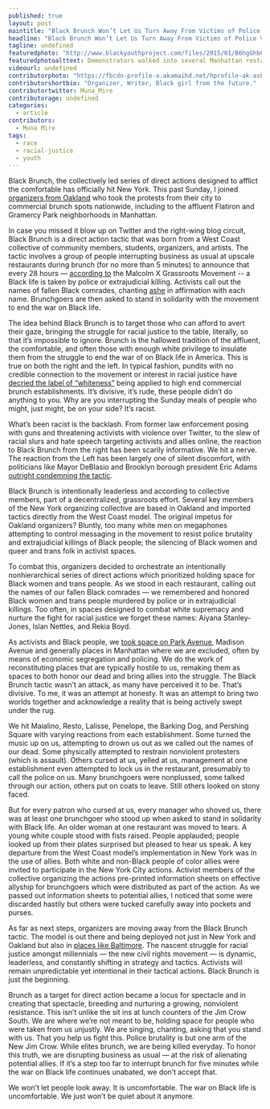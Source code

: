 ```yaml
---
published: true
layout: post
maintitle: "Black Brunch Won’t Let Us Turn Away From Victims of Police Violence  - {Young}ist"
headline: "Black Brunch Won’t Let Us Turn Away From Victims of Police Violence"
tagline: undefined
featuredphoto: "http://www.blackyouthproject.com/files/2015/01/B6hgGhbCMAIKBjS.jpg"
featuredphotoalttext: Demonstrators walked into several Manhattan restaurants to bring attention to police violence
videourl: undefined
contributorphoto: "https://fbcdn-profile-a.akamaihd.net/hprofile-ak-ash3/c0.0.180.180/s160x160/1424264_10151984679891726_511706797_a.jpg"
contributorshortbio: "Organizer, Writer, Black girl from the future."
contributortwitter: Muna_Mire
contributorage: undefined
categories: 
  - article
contributors: 
  - Muna Mire
tags: 
  - race
  - racial-justice
  - youth
---
```

Black Brunch, the collectively led series of direct actions designed to afflict the comfortable has officially hit New York. This past Sunday, I joined [organizers from Oakland](http://ww2.kqed.org/news/2014/12/10/black-brunch-organizers-put-protest-on-the-menu) who took the protests from their city to commercial brunch spots nationwide, including to the affluent Flatiron and Gramercy Park neighborhoods in Manhattan. 

In case you missed it blow up on Twitter and the right-wing blog circuit, Black Brunch is a direct action tactic that was born from a West Coast collective of community members, students, organizers, and artists. The tactic involves a group of people interrupting business as usual at upscale restaurants during brunch (for no more than 5 minutes) to announce that every 28 hours — [according to](https://mxgm.org/wp-content/uploads/2013/04/Operation-Ghetto-Storm.pdf) the Malcolm X Grassroots Movement -- a Black life is taken by police or extrajudicial killing. Activists call out the names of fallen Black comrades, chanting [ashe](http://www.aseire.com/meaning.php) in affirmation with each name. Brunchgoers are then asked to stand in solidarity with the movement to end the war on Black life.

The idea behind Black Brunch is to target those who can afford to avert their gaze, bringing the struggle for racial justice to the table, literally, so that it’s impossible to ignore. Brunch is the hallowed tradition of the affluent, the comfortable, and often those with enough white privilege to insulate them from the struggle to end the war of on Black life in America. This is true on both the right and the left. In typical fashion, pundits with no credible connection to the movement or interest in racial justice have [decried the label of “whiteness”](http://www.nationalreview.com/article/395761/brunch-new-white-space-ian-tuttle) being applied to high end commercial brunch establishments. It’s divisive, it’s rude, these people didn’t do anything to you. Why are you interrupting the Sunday meals of people who might, just might, be on your side? It’s racist. 

What’s been racist is the backlash. From former law enforcement posing with guns and threatening activists with violence over Twitter, to the slew of racial slurs and hate speech targeting activists and allies online, the reaction to Black Brunch from the right has been scarily informative. We hit a nerve. The reaction from the Left has been largely one of silent discomfort, with politicians like Mayor DeBlasio and Brooklyn borough president Eric Adams [outright condemning the tactic](http://observer.com/2015/01/brooklyn-borough-president-blasts-black-brunch-protests/). 

Black Brunch is intentionally leaderless and according to collective members, part of a decentralized, grassroots effort. Several key members of the New York organizing collective are based in Oakland and imported tactics directly from the West Coast model. The original impetus for Oakland organizers? Bluntly, too many white men on megaphones attempting to control messaging in the movement to resist police brutality and extrajudicial killings of Black people; the silencing of Black women and queer and trans folk in activist spaces. 

To combat this, organizers decided to orchestrate an intentionally nonhierarchical series of direct actions which prioritized holding space for Black women and trans people. As we stood in each restaurant, calling out the names of our fallen Black comrades — we remembered and honored Black women and trans people murdered by police or in extrajudicial killings. Too often, in spaces designed to combat white supremacy and nurture the fight for racial justice we forget these names: Aiyana Stanley-Jones, Islan Nettles, and Rekia Boyd.

As activists and Black people, we [took space on Park Avenue](https://twitter.com/BlackBrunchNYC/status/551796622774923265), Madison Avenue and generally places in Manhattan where we are excluded, often by means of economic segregation and policing. We do the work of reconstituting places that are typically hostile to us, remaking them as spaces to both honor our dead and bring allies into the struggle. The Black Brunch tactic wasn’t an attack, as many have perceived it to be. That’s divisive. To me, it was an attempt at honesty. It was an attempt to bring two worlds together and acknowledge a reality that is being actively swept under the rug. 

We hit Maialino, Resto, Lalisse, Penelope, the Barking Dog, and Pershing Square with varying reactions from each establishment. Some turned the music up on us, attempting to drown us out as we called out the names of our dead. Some physically attempted to restrain nonviolent protesters (which is assault). Others cursed at us, yelled at us, management at one establishment even attempted to lock us in the restaurant, presumably to call the police on us. Many brunchgoers were nonplussed, some talked through our action, others put on coats to leave. Still others looked on stony faced. 

But for every patron who cursed at us, every manager who shoved us, there was at least one brunchgoer who stood up when asked to stand in solidarity with Black life. An older woman at one restaurant was moved to tears. A young white couple stood with fists raised. People applauded; people looked up from their plates surprised but pleased to hear us speak. A key departure from the West Coast model’s implementation in New York was in the use of allies. Both white and non-Black people of color allies were invited to participate in the New York City actions. Activist members of the collective organizing the actions pre-printed information sheets on effective allyship for brunchgoers which were distributed as part of the action. As we passed out information sheets to potential allies, I noticed that some were discarded hastily but others were tucked carefully away into pockets and purses. 

As far as next steps, organizers are moving away from the Black Brunch tactic. The model is out there and being deployed not just in New York and Oakland but also in [places like Baltimore](http://www.msnbc.com/msnbc/blackbrunchnyc-demonstrations-major-cities-spark-backlash). The nascent struggle for racial justice amongst millennials — the new civil rights movement — is dynamic, leaderless, and constantly shifting in strategy and tactics. Activists will remain unpredictable yet intentional in their tactical actions. Black Brunch is just the beginning. 

Brunch as a target for direct action became a locus for spectacle and in creating that spectacle, breeding and nurturing a growing, nonviolent resistance. This isn’t unlike the sit ins at lunch counters of the Jim Crow South. We are where we’re not meant to be, holding space for people who were taken from us unjustly. We are singing, chanting, asking that you stand with us. That you help us fight this. Police brutality is but one arm of the New Jim Crow. While elites brunch, we are being killed everyday. To honor this truth, we are disrupting business as usual — at the risk of alienating potential allies. If it’s a step too far to interrupt brunch for five minutes while the war on Black life continues unabated, we don’t accept that.

We won’t let people look away. It is uncomfortable. The war on Black life is uncomfortable. We just won’t be quiet about it anymore. 



